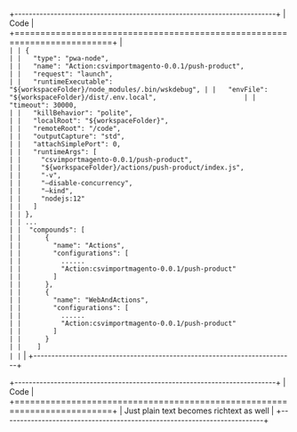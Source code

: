 +-------------------------------------------------------------------------+
| Code                                                                    |
+=========================================================================+
| ```                                                                     |
| {                                                                       |
|   "type": "pwa-node",                                                   |
|   "name": "Action:csvimportmagento-0.0.1/push-product",                 |
|   "request": "launch",                                                  |
|   "runtimeExecutable": "${workspaceFolder}/node_modules/.bin/wskdebug", |
|   "envFile": "${workspaceFolder}/dist/.env.local",                      |
|   "timeout": 30000,                                                     |
|   "killBehavior": "polite",                                             |
|   "localRoot": "${workspaceFolder}",                                    |
|   "remoteRoot": "/code",                                                |
|   "outputCapture": "std",                                               |
|   "attachSimplePort": 0,                                                |
|   "runtimeArgs": [                                                      |
|     "csvimportmagento-0.0.1/push-product",                              |
|     "${workspaceFolder}/actions/push-product/index.js",                 |
|     "-v",                                                               |
|     "—disable-concurrency",                                             |
|     "—kind",                                                            |
|     "nodejs:12"                                                         |
|   ]                                                                     |
| },                                                                      |
| ...                                                                     |
|  "compounds": [                                                         |
|      {                                                                  |
|        "name": "Actions",                                               |
|        "configurations": [                                              |
|          ......                                                         |
|          "Action:csvimportmagento-0.0.1/push-product"                   |
|        ]                                                                |
|      },                                                                 |
|      {                                                                  |
|        "name": "WebAndActions",                                         |
|        "configurations": [                                              |
|          ......                                                         |
|          "Action:csvimportmagento-0.0.1/push-product"                   |
|        ]                                                                |
|      }                                                                  |
|    ]                                                                    |
| ```                                                                     |
+-------------------------------------------------------------------------+

+-------------------------------------------------------------------------+
| Code                                                                    |
+=========================================================================+
| Just plain text becomes richtext as well                                |
+-------------------------------------------------------------------------+
